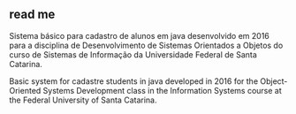 read me
---

Sistema básico para cadastro de alunos em java desenvolvido em 2016 para a disciplina de Desenvolvimento de Sistemas Orientados a Objetos do curso de Sistemas de Informação da Universidade Federal de Santa Catarina. 

Basic system for cadastre students in java developed in 2016 for the Object-Oriented Systems Development class in the Information Systems course at the Federal University of Santa Catarina.
